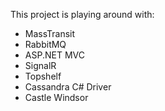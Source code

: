 This project is playing around with:
- MassTransit
- RabbitMQ
- ASP.NET MVC
- SignalR
- Topshelf
- Cassandra C# Driver
- Castle Windsor
